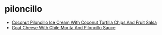 # piloncillo

 * [Coconut Piloncillo Ice Cream With Coconut Tortilla Chips And Fruit Salsa](../index/c/coconut-piloncillo-ice-cream-with-coconut-tortilla-chips-and-fruit-salsa-356318.json)
 * [Goat Cheese With Chile Morita And Piloncillo Sauce](../index/g/goat-cheese-with-chile-morita-and-piloncillo-sauce-14311.json)
